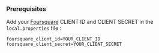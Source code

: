 ### Prerequisites

Add your [Foursquare](https://developer.foursquare.com/) CLIENT ID and CLIENT SECRET in the `local.properties` file :

```
foursquare_client_id=YOUR_CLIENT_ID 
foursquare_client_secret=YOUR_CLIENT_SECRET
```
